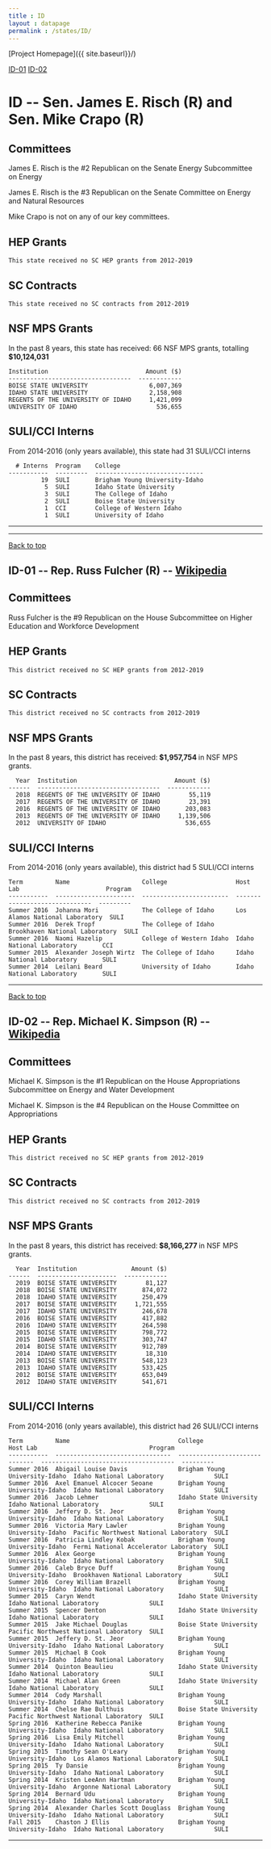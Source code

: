 ```yaml
---
title : ID
layout : datapage
permalink : /states/ID/
---
```

<a name="top"></a>
[Project Homepage]({{ site.baseurl}}/)


[ID-01](#ID-01)  [ID-02](#ID-02)  

# ID -- Sen. James E. Risch (R) and  Sen. Mike Crapo (R)
## Committees
James E. Risch is the #2 Republican on the Senate Energy Subcommittee on Energy 

James E. Risch is the #3 Republican on the Senate Committee on Energy and Natural Resources 

Mike Crapo is not on any of our key committees. 

## HEP Grants
```
This state received no SC HEP grants from 2012-2019
```
## SC Contracts
```
This state received no SC contracts from 2012-2019
```
## NSF MPS Grants
In the past 8 years, this state has received:
66 NSF MPS grants, totalling <b> $10,124,031</b>
```
Institution                           Amount ($)
----------------------------------  ------------
BOISE STATE UNIVERSITY                 6,007,369
IDAHO STATE UNIVERSITY                 2,158,908
REGENTS OF THE UNIVERSITY OF IDAHO     1,421,099
UNIVERSITY OF IDAHO                      536,655
```
## SULI/CCI Interns
From 2014-2016 (only years available), this state had 31 SULI/CCI interns
```
  # Interns  Program    College
-----------  ---------  ------------------------------
         19  SULI       Brigham Young University-Idaho
          5  SULI       Idaho State University
          3  SULI       The College of Idaho
          2  SULI       Boise State University
          1  CCI        College of Western Idaho
          1  SULI       University of Idaho
```
---
---
<a name="ID-01"></a>
[Back to top](#top)
## ID-01 -- Rep. Russ Fulcher (R) -- [Wikipedia](https://en.wikipedia.org/wiki/ID-01)
## Committees
Russ Fulcher is the #9 Republican on the House Subcommittee on Higher Education and Workforce Development 

## HEP Grants
```
This district received no SC HEP grants from 2012-2019
```
## SC Contracts
```
This district received no SC contracts from 2012-2019
```
## NSF MPS Grants
In the past 8 years, this district has received:<b> $1,957,754 </b>in NSF MPS grants.
```
  Year  Institution                           Amount ($)
------  ----------------------------------  ------------
  2018  REGENTS OF THE UNIVERSITY OF IDAHO        55,119
  2017  REGENTS OF THE UNIVERSITY OF IDAHO        23,391
  2016  REGENTS OF THE UNIVERSITY OF IDAHO       203,083
  2013  REGENTS OF THE UNIVERSITY OF IDAHO     1,139,506
  2012  UNIVERSITY OF IDAHO                      536,655
```
## SULI/CCI Interns
From 2014-2016 (only years available), this district had 5 SULI/CCI interns
```
Term         Name                    College                   Host Lab                        Program
-----------  ----------------------  ------------------------  ------------------------------  ---------
Summer 2016  Johanna Mori            The College of Idaho      Los Alamos National Laboratory  SULI
Summer 2016  Derek Tropf             The College of Idaho      Brookhaven National Laboratory  SULI
Summer 2016  Naomi Hazelip           College of Western Idaho  Idaho National Laboratory       CCI
Summer 2015  Alexander Joseph Wirtz  The College of Idaho      Idaho National Laboratory       SULI
Summer 2014  Leilani Beard           University of Idaho       Idaho National Laboratory       SULI
```
---
<a name="ID-02"></a>
[Back to top](#top)
## ID-02 -- Rep. Michael K. Simpson (R) -- [Wikipedia](https://en.wikipedia.org/wiki/ID-02)
## Committees
Michael K. Simpson is the #1 Republican on the House Appropriations Subcommittee on Energy and Water Development 

Michael K. Simpson is the #4 Republican on the House Committee on Appropriations 

## HEP Grants
```
This district received no SC HEP grants from 2012-2019
```
## SC Contracts
```
This district received no SC contracts from 2012-2019
```
## NSF MPS Grants
In the past 8 years, this district has received:<b> $8,166,277 </b>in NSF MPS grants.
```
  Year  Institution               Amount ($)
------  ----------------------  ------------
  2019  BOISE STATE UNIVERSITY        81,127
  2018  BOISE STATE UNIVERSITY       874,072
  2018  IDAHO STATE UNIVERSITY       250,479
  2017  BOISE STATE UNIVERSITY     1,721,555
  2017  IDAHO STATE UNIVERSITY       246,678
  2016  BOISE STATE UNIVERSITY       417,882
  2016  IDAHO STATE UNIVERSITY       264,598
  2015  BOISE STATE UNIVERSITY       798,772
  2015  IDAHO STATE UNIVERSITY       303,747
  2014  BOISE STATE UNIVERSITY       912,789
  2014  IDAHO STATE UNIVERSITY        18,310
  2013  BOISE STATE UNIVERSITY       548,123
  2013  IDAHO STATE UNIVERSITY       533,425
  2012  BOISE STATE UNIVERSITY       653,049
  2012  IDAHO STATE UNIVERSITY       541,671
```
## SULI/CCI Interns
From 2014-2016 (only years available), this district had 26 SULI/CCI interns
```
Term         Name                              College                         Host Lab                               Program
-----------  --------------------------------  ------------------------------  -------------------------------------  ---------
Summer 2016  Abigail Louise Davis              Brigham Young University-Idaho  Idaho National Laboratory              SULI
Summer 2016  Axel Emanuel Alcocer Seoane       Brigham Young University-Idaho  Idaho National Laboratory              SULI
Summer 2016  Jacob Lehmer                      Idaho State University          Idaho National Laboratory              SULI
Summer 2016  Jeffery D. St. Jeor               Brigham Young University-Idaho  Idaho National Laboratory              SULI
Summer 2016  Victoria Mary Lawler              Brigham Young University-Idaho  Pacific Northwest National Laboratory  SULI
Summer 2016  Patricia Lindley Kobak            Brigham Young University-Idaho  Fermi National Accelerator Laboratory  SULI
Summer 2016  Alex George                       Brigham Young University-Idaho  Idaho National Laboratory              SULI
Summer 2016  Caleb Bryce Duff                  Brigham Young University-Idaho  Brookhaven National Laboratory         SULI
Summer 2016  Corey William Brazell             Brigham Young University-Idaho  Idaho National Laboratory              SULI
Summer 2015  Caryn Wendt                       Idaho State University          Idaho National Laboratory              SULI
Summer 2015  Spencer Denton                    Idaho State University          Idaho National Laboratory              SULI
Summer 2015  Jake Michael Douglas              Boise State University          Pacific Northwest National Laboratory  SULI
Summer 2015  Jeffery D. St. Jeor               Brigham Young University-Idaho  Idaho National Laboratory              SULI
Summer 2015  Michael B Cook                    Brigham Young University-Idaho  Idaho National Laboratory              SULI
Summer 2014  Quinton Beaulieu                  Idaho State University          Idaho National Laboratory              SULI
Summer 2014  Michael Alan Green                Idaho State University          Idaho National Laboratory              SULI
Summer 2014  Cody Marshall                     Brigham Young University-Idaho  Idaho National Laboratory              SULI
Summer 2014  Chelse Rae Bulthuis               Boise State University          Pacific Northwest National Laboratory  SULI
Spring 2016  Katherine Rebecca Panike          Brigham Young University-Idaho  Idaho National Laboratory              SULI
Spring 2016  Lisa Emily Mitchell               Brigham Young University-Idaho  Idaho National Laboratory              SULI
Spring 2015  Timothy Sean O'Leary              Brigham Young University-Idaho  Los Alamos National Laboratory         SULI
Spring 2015  Ty Dansie                         Brigham Young University-Idaho  Idaho National Laboratory              SULI
Spring 2014  Kristen LeeAnn Hartman            Brigham Young University-Idaho  Argonne National Laboratory            SULI
Spring 2014  Bernard Udu                       Brigham Young University-Idaho  Idaho National Laboratory              SULI
Spring 2014  Alexander Charles Scott Douglass  Brigham Young University-Idaho  Idaho National Laboratory              SULI
Fall 2015    Chaston J Ellis                   Brigham Young University-Idaho  Idaho National Laboratory              SULI
```
---
